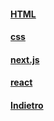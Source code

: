 #### [HTML](./html/readme.md)
#### [css](./css/readme.md)
#### [next.js](./next.js/readme.md)
#### [react](./react/readme.md)

#### [Indietro](../readme.md)